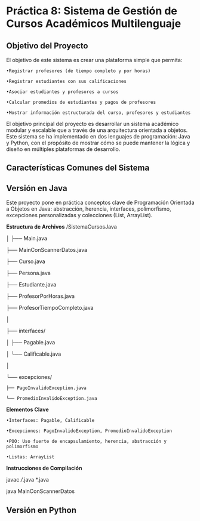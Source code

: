 # Práctica 8: Sistema de Gestión de Cursos Académicos Multilenguaje
## Objetivo del Proyecto
El objetivo de este sistema es crear una plataforma simple que permita:

	•Registrar profesores (de tiempo completo y por horas)
 
	•Registrar estudiantes con sus calificaciones
 
	•Asociar estudiantes y profesores a cursos
 
	•Calcular promedios de estudiantes y pagos de profesores
 
	•Mostrar información estructurada del curso, profesores y estudiantes

El objetivo principal del proyecto es desarrollar un sistema académico modular y escalable que a través de una arquitectura orientada a objetos. Este sistema se ha implementado en dos lenguajes de programación: Java y Python, con el propósito de mostrar cómo se puede mantener la lógica y diseño en múltiples plataformas de desarrollo.

## Características Comunes del Sistema

## Versión en Java
Este proyecto pone en práctica conceptos clave de Programación Orientada a Objetos en Java: abstracción, herencia, interfaces, polimorfismo, excepciones personalizadas y colecciones (List, ArrayList).

**Estructura de Archivos**
/SistemaCursosJava

│
├── Main.java

├── MainConScannerDatos.java

├── Curso.java

├── Persona.java

├── Estudiante.java

├── ProfesorPorHoras.java

├── ProfesorTiempoCompleto.java

│

├── interfaces/

│   ├── Pagable.java

│   └── Calificable.java

│

└── excepciones/

    ├── PagoInvalidoException.java
    
    └── PromedioInvalidoException.java
   
**Elementos Clave** 

	•Interfaces: Pagable, Calificable
 
	•Excepciones: PagoInvalidoException, PromedioInvalidoException
 
	•POO: Uso fuerte de encapsulamiento, herencia, abstracción y polimorfismo
 
	•Listas: ArrayList

**Instrucciones de Compilación**

javac */*.java *.java

java MainConScannerDatos

## Versión en Python
